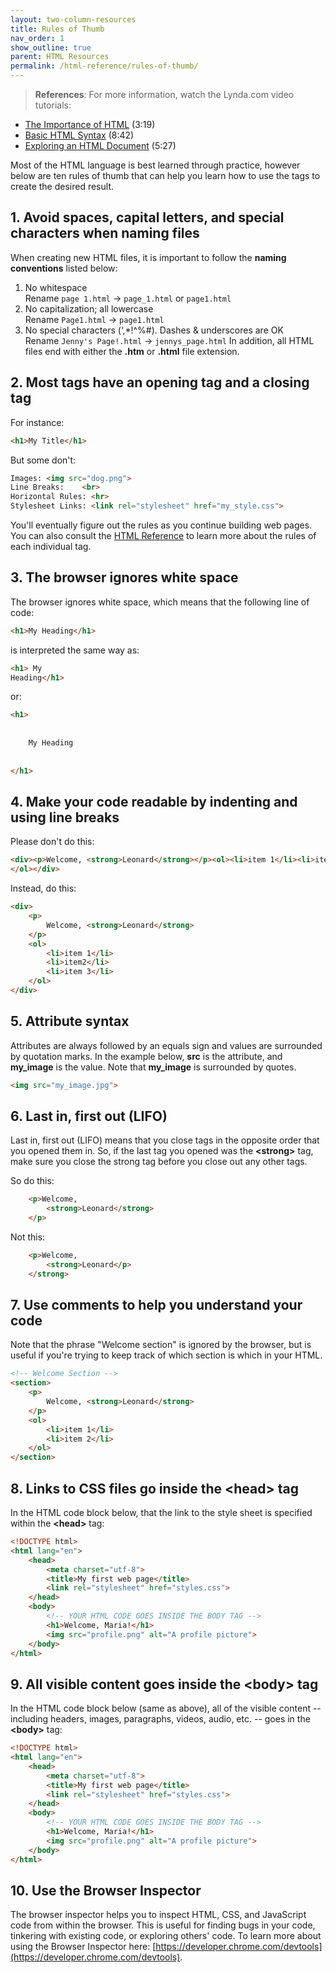 ```yaml
---
layout: two-column-resources
title: Rules of Thumb
nav_order: 1
show_outline: true
parent: HTML Resources
permalink: /html-reference/rules-of-thumb/
---
```


> **References**:
> For more information, watch the Lynda.com video tutorials:
* [The Importance of HTML](http://www.lynda.com/HTML-tutorials/importance-HTML/170427/196129-4.html) (3:19)
* [Basic HTML Syntax](http://www.lynda.com/HTML-tutorials/Basic-HTML-syntax/170427/196130-4.html) (8:42)
* [Exploring an HTML Document](http://www.lynda.com/HTML-tutorials/Exploring-HTML-document/170427/196135-4.html) (5:27)

Most of the HTML language is best learned through practice, however below are ten rules of thumb that can help you learn how to use the tags to create the desired result.


## 1. Avoid spaces, capital letters, and special characters when naming files
When creating new HTML files, it is important to follow the **naming conventions** listed below:

1. No whitespace<br>
Rename `page 1.html` → `page_1.html` or `page1.html`
2. No capitalization; all lowercase<br>
Rename `Page1.html` → `page1.html`
3. No special characters (‘,*!^%#). Dashes & underscores are OK<br>
Rename `Jenny's Page!.html` → `jennys_page.html`
In addition, all HTML files end with either the **.htm** or **.html** file extension.

## 2. Most tags have an opening tag and a closing tag
For instance:
```html
<h1>My Title</h1>
```
But some don't:

```html
Images: <img src="dog.png">
Line Breaks:	<br>
Horizontal Rules: <hr>
Stylesheet Links: <link rel="stylesheet" href="my_style.css">
```

You'll eventually figure out the rules as you continue building web pages. You can also consult the [HTML Reference](http://www.w3schools.com/html/default.asp) to learn more about the rules of each individual tag.

## 3. The browser ignores white space
The browser ignores white space, which means that the following line of code:
```html
<h1>My Heading</h1>
```
is interpreted the same way as:


```html
<h1> My
Heading</h1>
```
or:
```html
<h1> 
    
    
    My Heading
    
    
</h1>
```
## 4. Make your code readable by indenting and using line breaks

Please don't do this:

```html
<div><p>Welcome, <strong>Leonard</strong></p><ol><li>item 1</li><li>item2</li><li>item 3</li>
</ol></div>
```
Instead, do this:
```html
<div>
    <p>
        Welcome, <strong>Leonard</strong>
    </p>
    <ol>
        <li>item 1</li>
        <li>item2</li>
        <li>item 3</li>
    </ol>
</div>
```
## 5. Attribute syntax
Attributes are always followed by an equals sign and values are surrounded by quotation marks. In the example below, **src** is the attribute, and **my_image** is the value. Note that **my_image** is surrounded by quotes.

```html
<img src="my_image.jpg">
```

## 6. Last in, first out (LIFO)
Last in, first out (LIFO) means that you close tags in the opposite order that you opened them in. So, if the last tag you opened was the **&lt;strong&gt;** tag, make sure you close the strong tag before you close out any other tags.

So do this:

```html
    <p>Welcome,
        <strong>Leonard</strong>
    </p>
```
Not this:
```html
    <p>Welcome,
        <strong>Leonard</p>
    </strong>
```

## 7. Use comments to help you understand your code
Note that the phrase "Welcome section" is ignored by the browser, but is useful if you're trying to keep track of which section is which in your HTML.

```html
<!-- Welcome Section -->
<section>
    <p>
        Welcome, <strong>Leonard</strong>
    </p>
    <ol>
        <li>item 1</li>
        <li>item 2</li>
    </ol>
</section>
```

## 8. Links to CSS files go inside the &lt;head&gt; tag
In the HTML code block below, that the link to the style sheet is specified within the **&lt;head&gt;** tag:
```html
<!DOCTYPE html>
<html lang="en">
    <head>
        <meta charset="utf-8">
        <title>My first web page</title>
        <link rel="stylesheet" href="styles.css">
    </head>
    <body>
        <!-- YOUR HTML CODE GOES INSIDE THE BODY TAG -->
        <h1>Welcome, Maria!</h1>
        <img src="profile.png" alt="A profile picture">
    </body>
</html>
```

## 9. All visible content goes inside the &lt;body&gt; tag
In the HTML code block below (same as above), all of the visible content -- including headers, images, paragraphs, videos, audio, etc. -- goes in the **&lt;body&gt;** tag:

```html
<!DOCTYPE html>
<html lang="en">
    <head>
        <meta charset="utf-8">
        <title>My first web page</title>
        <link rel="stylesheet" href="styles.css">
    </head>
    <body>
        <!-- YOUR HTML CODE GOES INSIDE THE BODY TAG -->
        <h1>Welcome, Maria!</h1>
        <img src="profile.png" alt="A profile picture">
    </body>
</html>
```

## 10. Use the Browser Inspector
The browser inspector helps you to inspect HTML, CSS, and JavaScript code from within the browser. This is useful for finding bugs in your code, tinkering with existing code, or exploring others' code. To learn more about using the Browser Inspector here: [https://developer.chrome.com/devtools](https://developer.chrome.com/devtools).
